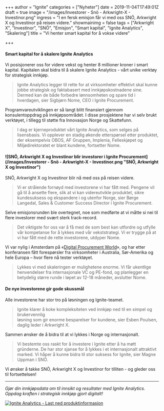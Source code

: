 +++
author = "Ignite"
categories = ["Nyheter"]
date = 2019-11-04T17:49:01Z
draft = true
image = "/images/Investorer - Snö - Arkwright-X - Investinor.png"
ingress = "I en fersk emisjon får vi med oss SNÖ, Arkwright X og Investinor på reisen videre."
showmainimg = false
tags = ["Arkwright X", "Investinor", "SNÖ", "Emisjon", "Smart kapital", "Ignite Analytics", "Skalering"]
title = "Vi henter smart kapital for å vokse videre"

+++
#### Smart kapital for å skalere Ignite Analytics

Vi posisjonerer oss for videre vekst og henter 8 millioner kroner i smart kapital. Kapitalen skal bidra til å skalere Ignite Analytics - vårt unike verktøy for strategisk innkjøp. 

> Ignite Analytics legger til rette for at virksomheter effektivt skal kunne jobbe strategisk og faktabasert med innkjøpskostnadene sine. Dermed kan de både forbedre lønnsomheten og spare tid i hverdagen, sier Sigbjørn Nome, CEO i Ignite Procurement.

Programvareutviklingen er så langt blitt finansiert gjennom konsulentoppdrag på innkjøpsområdet. I disse prosjektene har vi selv brukt verktøyet, i tillegg til støtte fra Innovasjon Norge og Skattefunn. 

> I dag er kjerneproduktet vårt Ignite Analytics, som selges på lisensbasis. Vi opplever en stadig økende etterspørsel etter produktet, der eksempelvis OBOS, AF Gruppen, Implenia, Felleskjøpet og Miljødirektoratet er blant kundene, fortsetter Nome. 

#### ![SNÖ, Arkwright X og Investinor blir investorer i Ignite Procurement](/images/Investorer - Snö - Arkwright-X - Investinor.png "SNÖ, Arkwright X og Investinor")

SNÖ, Arkwright X og Investinor blir nå med oss på reisen videre.

> Vi er strålende fornøyd med investorene vi har fått med. Pengene vil gå til å ansette flere, slik at vi kan videreutvikle produktet, sikre kundesuksess og ekspandere i og utenfor Norge, sier Børge Langedal, Sales & Customer Success Director i Ignite Procurement.

Selve emisjonsrunden ble overtegnet, noe som medførte at vi måtte si nei til flere investorer med svært sterk track-record.

> Det viktigste for oss var å få med de som best kan utfordre og utfylle vår kompetanse for å lykkes med vår vekststrategi. Vi er trygge på at vi har fått med de rette investorene, utdyper Nome.

Vi var nylig i Amsterdam på «[Digital Procurement World](https://www.ignite.no/blogg/innsikt/key-takeaways-fra-digital-procurement-world-2019/ "Seks erfaringer fra DPW 2019")», og har etter konferansen fått forespørsler fra virksomheter i Australia, Sør-Amerika og hele Europa – hvor flere nå tester verktøyet.

> Lykkes vi med skaleringen er mulighetene enorme. Vi får ukentlige henvendelser fra internasjonale VC og PE-fond, og planlegger en betydelig større runde i løpet av 12-18 måneder, avslutter Nome.

#### De nye investorene gir gode skussmål 

Alle investorene har stor tro på løsningen og Ignite-teamet.

> Ignite klarer å koke kompleksiteten ved innkjøp ned til en simpel og brukervennlig  
> løsning som gir enorme besparelser for kundene, sier Esben Poulsen, daglig leder i Arkwright X.

Sammen ønsker de å bidra til at vi lykkes i Norge og internasjonalt.

> Vi bestemte oss raskt for å investere i Ignite etter å ha møtt gründerne. De har stor sjanse for å lykkes i et internasjonalt attraktivt marked. Vi håper å kunne bidra til stor suksess for Ignite, sier Magne Uppman i SNÖ.

Vi ønsker å takke SNÖ, Arkwright X og Investinor for tilliten - og gleder oss til fortsettelsen!

***

_Gjør din innkjøpsdata om til innsikt og resultater med Ignite Analytics. Oppdag kraften i strategisk innkjøp gjort digitalt!_

[![](https://www.ignite.no/images/Last%20ned%20produktinfo%20-%201200%20x100.png "Ignite Analytics - Last ned produktinformasjon")](https://www.ignite.no/ignite-analytics/produktinformasjon/ "Ignite Analytics - Last ned produktinformasjon")